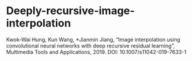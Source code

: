 # Deeply-recursive-image-interpolation
Kwok-Wai Hung, Kun Wang, *Jianmin Jiang, “Image interpolation using convolutional neural networks with deep recursive residual learning”, Multimedia Tools and Applications, 2019. DOI: 10.1007/s11042-019-7633-1
